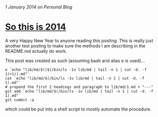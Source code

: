 ###### 1 January 2014 on Personal Blog

# [So this is 2014]

A very Happy New Year to anyone reading this posting. This is really just
another test posting to make sure the methods I am describing in the
README.md actually do work.

This post was created as such (assuming bash and alias e is used)...

    e `echo "lib/md/$(($(/bin/ls -1v lib/md | tail -n 1 | cut -d. -f 1)+1)).md"`
    cat `echo "lib/md/$(/bin/ls -1v lib/md | tail -n 1 | cut -d. -f 1).md"`
    # prepend the first 2 headings and paragraph to lib/md/1.md + "---"
    git add `echo "lib/md/$(/bin/ls -1v lib/md | tail -n 1 | cut -d. -f 1).md"`
    git commit -a

which could be put into a shell script to mostly automate the procedure.

[So this is 2014]: /8
